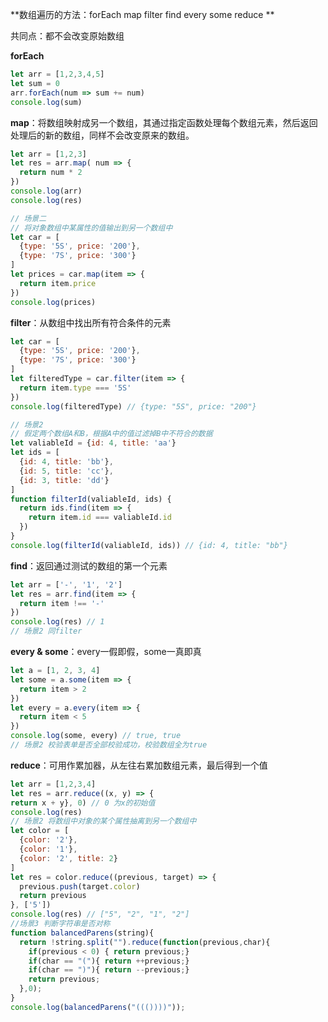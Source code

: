 **数组遍历的方法：forEach map filter find every some reduce **

共同点：都不会改变原始数组

**forEach**

```javascript
let arr = [1,2,3,4,5]
let sum = 0
arr.forEach(num => sum += num)
console.log(sum)
```

**map**：将数组映射成另一个数组，其通过指定函数处理每个数组元素，然后返回处理后的新的数组，同样不会改变原来的数组。

```javascript
let arr = [1,2,3]
let res = arr.map( num => {
  return num * 2
})
console.log(arr)
console.log(res)

// 场景二
// 将对象数组中某属性的值输出到另一个数组中
let car = [
  {type: '5S', price: '200'},
  {type: '7S', price: '300'}
]
let prices = car.map(item => {
  return item.price
})
console.log(prices)
```

**filter**：从数组中找出所有符合条件的元素

```javascript
let car = [
  {type: '5S', price: '200'},
  {type: '7S', price: '300'}
]
let filteredType = car.filter(item => {
  return item.type === '5S'
})
console.log(filteredType) // {type: "5S", price: "200"}

// 场景2
// 假定两个数组A和B，根据A中的值过滤掉B中不符合的数据
let valiableId = {id: 4, title: 'aa'}
let ids = [
  {id: 4, title: 'bb'},
  {id: 5, title: 'cc'},
  {id: 3, title: 'dd'}
]
function filterId(valiableId, ids) {
  return ids.find(item => {
    return item.id === valiableId.id
  })
}
console.log(filterId(valiableId, ids)) // {id: 4, title: "bb"}
```

**find**：返回通过测试的数组的第一个元素

```javascript
let arr = ['-', '1', '2']
let res = arr.find(item => {
  return item !== '-'
})
console.log(res) // 1
// 场景2 同filter
```

**every & some**：every一假即假，some一真即真

```javascript
let a = [1, 2, 3, 4]
let some = a.some(item => {
  return item > 2
})
let every = a.every(item => {
  return item < 5
})
console.log(some, every) // true, true
// 场景2 校验表单是否全部校验成功，校验数组全为true
```

**reduce**：可用作累加器，从左往右累加数组元素，最后得到一个值

```javascript
let arr = [1,2,3,4]
let res = arr.reduce((x, y) => {
return x + y}, 0) // 0 为x的初始值
console.log(res)
// 场景2 将数组中对象的某个属性抽离到另一个数组中
let color = [
  {color: '2'},
  {color: '1'},
  {color: '2', title: 2}
]
let res = color.reduce((previous, target) => {
  previous.push(target.color)
  return previous
}, ['5'])
console.log(res) // ["5", "2", "1", "2"]
//场景3 判断字符串是否对称
function balancedParens(string){
  return !string.split("").reduce(function(previous,char){
    if(previous < 0) { return previous;}
    if(char == "("){ return ++previous;}
    if(char == ")"){ return --previous;}
    return previous;
  },0);
}
console.log(balancedParens("((())))"));
```

